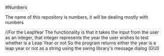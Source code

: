 
#Numbers

The name of this repository is numbers, it will be dealing mostly with numbers

//For the LeapYear
The functionality is that it takes the input from the user as an integer, that integer represents the year the user wishes to test whether is a Leap Year or not
So the program returns either the year is a leap year or not as a string using the swing library's message dialog (GUI)

